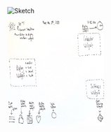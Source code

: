 ![Sketch]("SmartMirrorSketch.jpg")


<p>
    <img src="main/SmartMirrorSketch.jpg" width="220" height="240" />
</p>
